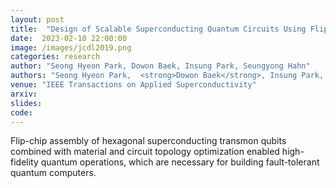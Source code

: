 ```yaml
---
layout: post
title:  "Design of Scalable Superconducting Quantum Circuits Using Flip-Chip Assembly"
date:  2023-02-10 22:00:00
image: /images/jcdl2019.png
categories: research
author: "Seong Hyeon Park, Dowon Baek, Insung Park, Seungyong Hahn"
authors: "Seong Hyeon Park,  <strong>Dowon Baek</strong>, Insung Park, Seungyong Hahn"
venue: "IEEE Transactions on Applied Superconductivity"
arxiv: 
slides: 
code: 
---
```

Flip-chip assembly of hexagonal superconducting transmon qubits combined with material and circuit topology optimization enabled high-fidelity quantum operations, which are necessary for building fault-tolerant quantum computers.